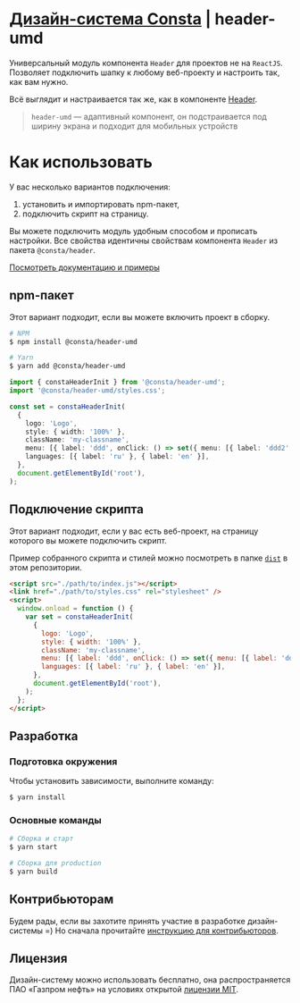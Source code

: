 # [Дизайн-система Consta](http://consta.gazprom-neft.ru/) | header-umd

Универсальный модуль компонента `Header` для проектов не на `ReactJS`. Позволяет подключить шапку к любому веб-проекту и настроить так, как вам нужно.

Всё выглядит и настраивается так же, как в компоненте [Header]((https://header-consta.vercel.app/?path=/docs/components-header--playground)).

> `header-umd` — адаптивный компонент, он подстраивается под ширину экрана и подходит для мобильных устройств


# Как использовать

У вас несколько вариантов подключения:

1. установить и импортировать npm-пакет,
2. подключить скрипт на страницу.

Вы можете подключить модуль удобным способом и прописать настройки. Все свойства идентичны свойствам компонента `Header` из пакета `@consta/header`.

[Посмотреть документацию и примеры](https://header-consta.vercel.app/?path=/docs/components-header--playground)

## npm-пакет

Этот вариант подходит, если вы можете включить проект в сборку.

```sh
# NPM
$ npm install @consta/header-umd

# Yarn
$ yarn add @consta/header-umd
```

```ts
import { constaHeaderInit } from '@consta/header-umd';
import '@consta/header-umd/styles.css';

const set = constaHeaderInit(
  {
    logo: 'Logo',
    style: { width: '100%' },
    className: 'my-classname',
    menu: [{ label: 'ddd', onClick: () => set({ menu: [{ label: 'ddd2' }] }) }],
    languages: [{ label: 'ru' }, { label: 'en' }],
  },
  document.getElementById('root'),
);
```

## Подключение скрипта

Этот вариант подходит, если у вас есть веб-проект, на страницу которого вы можете подключить скрипт.

Пример собранного скрипта и стилей можно посмотреть в папке [`dist`](https://github.com/consta-design-system/header-umd/tree/master/dist) в этом репозитории.

```html
<script src="./path/to/index.js"></script>
<link href="./path/to/styles.css" rel="stylesheet" />
<script>
  window.onload = function () {
    var set = constaHeaderInit(
      {
        logo: 'Logo',
        style: { width: '100%' },
        className: 'my-classname',
        menu: [{ label: 'ddd', onClick: () => set({ menu: [{ label: 'ddd2' }] }) }],
        languages: [{ label: 'ru' }, { label: 'en' }],
      },
      document.getElementById('root'),
    );
  };
</script>
```

## Разработка

### Подготовка окружения

Чтобы установить зависимости, выполните команду:

```sh
$ yarn install
```

### Основные команды

```sh
# Сборка и старт
$ yarn start

# Сборка для production
$ yarn build

```

## Контрибьюторам

Будем рады, если вы захотите принять участие в разработке дизайн-системы =) Но сначала прочитайте [инструкцию для контрибьюторов](https://consta-uikit.vercel.app/?path=/docs/common-develop-contributors--page).

## Лицензия

Дизайн-систему можно использовать бесплатно, она распространяется ПАО «Газпром нефть» на условиях открытой [лицензии MIT](https://consta.gazprom-neft.ru/static/licence_mit.pdf).
